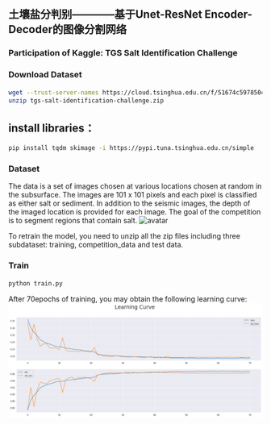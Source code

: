 ## 土壤盐分判别————基于Unet-ResNet Encoder-Decoder的图像分割网络  
### Participation of Kaggle: TGS Salt Identification Challenge  
### Download Dataset   
```bash
wget --trust-server-names https://cloud.tsinghua.edu.cn/f/51674c597850411cb39c/?dl=1
unzip tgs-salt-identification-challenge.zip
```
## install libraries：  
```bash
pip install tqdm skimage -i https://pypi.tuna.tsinghua.edu.cn/simple  

```
### Dataset  
The data is a set of images chosen at various locations chosen at random in the subsurface. The images are 101 x 101 pixels and each pixel is classified as either salt or sediment. In addition to the seismic images, the depth of the imaged location is provided for each image. The goal of the competition is to segment regions that contain salt. ![avatar](./Sample.png)  

To retrain the model, you need to unzip all the zip files including three subdataset: training, competition_data and test data.  

### Train
```bash
python train.py
```
After 70epochs of training, you may obtain the following learning curve:
![avatar](./Learning_Curve.png)  
